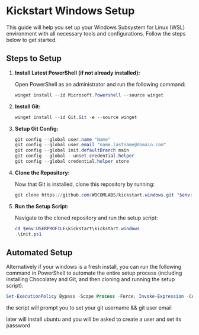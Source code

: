 # Kickstart Windows Setup

This guide will help you set up your Windows Subsystem for Linux (WSL) environment with all necessary tools and configurations. Follow the steps below to get started.

## Steps to Setup

1. **Install Latest PowerShell (if not already installed):**

    Open PowerShell as an administrator and run the following command:
    ```powershell
    winget install --id Microsoft.Powershell --source winget
    ```

2. **Install Git:**

    ```powershell
    winget install --id Git.Git -e --source winget
    ```

 3. **Setup Git Config:**

    ```powershell
    git config --global user.name "Name" 
    git config --global user.email "name.lastname@domain.com"
    git config --global init.defaultBranch main
    git config --global --unset credential.helper
    git config --global credential.helper store
    ```   

4. **Clone the Repository:**

    Now that Git is installed, clone this repository by running:
    ```powershell
    git clone https://github.com/WOCOMLABS/kickstart.windows.git "$env:USERPROFILE\kickstart\kickstart.windows"
    ```

5. **Run the Setup Script:**

    Navigate to the cloned repository and run the setup script:
    ```powershell
    cd $env:USERPROFILE\kickstart\kickstart.windows
    .\init.ps1
    ```

## Automated Setup

Alternatively if your windows is a fresh install, you can run the following command in PowerShell to automate the entire setup process (including installing Chocolatey and Git, and then cloning and running the setup script):

```powershell
Set-ExecutionPolicy Bypass -Scope Process -Force; Invoke-Expression -Command (curl -H "Cache-Control: no-cache" -H "Pragma: no-cache" 'https://raw.githubusercontent.com/WOCOMLABS/kickstart.windows/main/scripts/download_and_extract_repository.ps1?t=' + (Get-Date).Ticks | Out-String)
```

the script will prompt you to 
set your git username && git user email

later will install ubuntu and you will be asked to create a user and set its password

